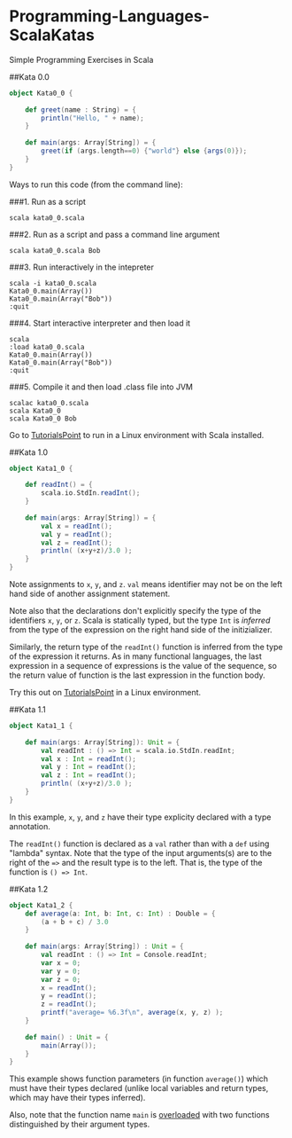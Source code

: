 # Programming-Languages-ScalaKatas

Simple Programming Exercises in Scala

##Kata 0.0

```scala
object Kata0_0 {
    
    def greet(name : String) = {
        println("Hello, " + name);
    }
    
    def main(args: Array[String]) = {
        greet(if (args.length==0) {"world"} else {args(0)});
    }
}
```

Ways to run this code (from the command line):

###1. Run as a script
```
scala kata0_0.scala
```

###2. Run as a script and pass a command line argument
```
scala kata0_0.scala Bob
```

###3. Run interactively in the intepreter  
```
scala -i kata0_0.scala  
Kata0_0.main(Array())  
Kata0_0.main(Array("Bob"))  
:quit  
```

###4. Start interactive interpreter and then load it  
```
scala  
:load kata0_0.scala  
Kata0_0.main(Array())  
Kata0_0.main(Array("Bob"))  
:quit  
```
###5. Compile it and then load .class file into JVM
```
scalac kata0_0.scala  
scala Kata0_0  
scala Kata0_0 Bob
```

Go to [TutorialsPoint](http://goo.gl/hcgksm) to run in a Linux environment with Scala installed.

##Kata 1.0

```scala
object Kata1_0 {
    
    def readInt() = {
        scala.io.StdIn.readInt();
    }
    
    def main(args: Array[String]) = {
        val x = readInt();
        val y = readInt();
        val z = readInt(); 
        println( (x+y+z)/3.0 );
    }
}
```

Note assignments to `x`, `y`, and `z`. `val` means identifier may not be on the left hand side of another assignment statement.

Note also that the declarations don't explicitly specify the type of the identifiers `x`, `y`, or `z`. Scala is statically typed,
but the type `Int` is _inferred_ from the type of the expression on the right hand side of the initizializer.

Similarly, the return type of the `readInt()` function is inferred from the type of the expression it returns.
As in many functional languages, the last expression in a sequence of expressions is the value of the sequence,
so the return value of function is the last expression in the function body.  

Try this out on [TutorialsPoint](http://goo.gl/mmQtxE) in a Linux environment.

##Kata 1.1

```scala
object Kata1_1 {
    
    def main(args: Array[String]): Unit = {
        val readInt : () => Int = scala.io.StdIn.readInt;
        val x : Int = readInt();
        val y : Int = readInt();
        val z : Int = readInt(); 
        println( (x+y+z)/3.0 );
    }
}
```

In this example, `x`, `y`, and `z` have their type explicity declared with a type annotation.

The `readInt()` function is declared as a `val` rather than with a `def` using "lambda" syntax.
Note that the type of the input arguments(s) are to the right of the `=>` and the result type is to the left.
That is, the type of the function is `() => Int`. 

##Kata 1.2

```scala
object Kata1_2 {
    def average(a: Int, b: Int, c: Int) : Double = {
        (a + b + c) / 3.0
    }
    
    def main(args: Array[String]) : Unit = {
        val readInt : () => Int = Console.readInt;
        var x = 0;
        var y = 0;
        var z = 0;
        x = readInt();
        y = readInt();
        z = readInt(); 
        printf("average= %6.3f\n", average(x, y, z) );
    }
    
    def main() : Unit = {
        main(Array());
    }
}
```

This example shows function parameters (in function `average()`)
which must have their types declared (unlike local variables and return types,
which may have their types inferred).

Also, note that the function name `main` is [overloaded](https://en.wikipedia.org/wiki/Function_overloading)
with two functions distinguished by their argument types.
